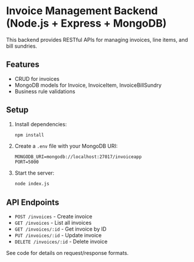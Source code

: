 # Invoice Management Backend (Node.js + Express + MongoDB)

This backend provides RESTful APIs for managing invoices, line items, and bill sundries.

## Features
- CRUD for invoices
- MongoDB models for Invoice, InvoiceItem, InvoiceBillSundry
- Business rule validations

## Setup
1. Install dependencies:
   ```sh
   npm install
   ```
2. Create a `.env` file with your MongoDB URI:
   ```env
   MONGODB_URI=mongodb://localhost:27017/invoiceapp
   PORT=5000
   ```
3. Start the server:
   ```sh
   node index.js
   ```

## API Endpoints
- `POST /invoices` - Create invoice
- `GET /invoices` - List all invoices
- `GET /invoices/:id` - Get invoice by ID
- `PUT /invoices/:id` - Update invoice
- `DELETE /invoices/:id` - Delete invoice

See code for details on request/response formats.
